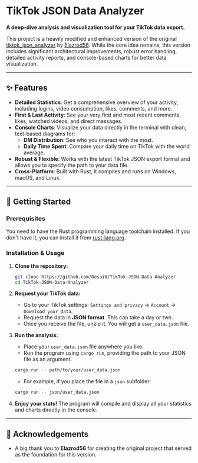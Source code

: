 # TikTok JSON Data Analyzer

**A deep-dive analysis and visualization tool for your TikTok data export.**

This project is a heavily modified and enhanced version of the original [tiktok_json_analyzer](https://github.com/Elazrod56/tiktok_json_analyzer) by [Elazrod56](https://github.com/Elazrod56). While the core idea remains, this version includes significant architectural improvements, robust error handling, detailed activity reports, and console-based charts for better data visualization.

---

## ✨ Features

- **Detailed Statistics**: Get a comprehensive overview of your activity, including logins, video consumption, likes, comments, and more.
- **First & Last Activity**: See your very first and most recent comments, likes, watched videos, and direct messages.
- **Console Charts**: Visualize your data directly in the terminal with clean, text-based diagrams for:
    - **DM Distribution**: See who you interact with the most.
    - **Daily Time Spent**: Compare your daily time on TikTok with the world average.
- **Robust & Flexible**: Works with the latest TikTok JSON export format and allows you to specify the path to your data file.
- **Cross-Platform**: Built with Rust, it compiles and runs on Windows, macOS, and Linux.

---

## 🚀 Getting Started

### Prerequisites

You need to have the Rust programming language toolchain installed. If you don't have it, you can install it from [rust-lang.org](https://www.rust-lang.org/tools/install).

### Installation & Usage

1.  **Clone the repository:**
    ```sh
    git clone https://github.com/Desai0/TikTok-JSON-Data-Analyzer
    cd TikTok-JSON-Data-Analyzer
    ```

2.  **Request your TikTok data:**
    - Go to your TikTok settings: `Settings and privacy` -> `Account` -> `Download your data`.
    - Request the data in **JSON format**. This can take a day or two.
    - Once you receive the file, unzip it. You will get a `user_data.json` file.

3.  **Run the analysis:**
    - Place your `user_data.json` file anywhere you like.
    - Run the program using `cargo run`, providing the path to your JSON file as an argument:
    ```sh
    cargo run -- path/to/your/user_data.json
    ```
    - For example, if you place the file in a `json` subfolder:
    ```sh
    cargo run -- json/user_data.json
    ```

4.  **Enjoy your stats!**
    The program will compile and display all your statistics and charts directly in the console.

---


## 🙏 Acknowledgements

- A big thank you to **Elazrod56** for creating the original project that served as the foundation for this version.
